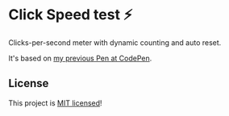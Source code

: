 # Click Speed test ⚡

Clicks-per-second meter with dynamic counting and auto reset.

It's based on [my previous Pen at CodePen](https://codepen.io/FelixLuciano/pen/MWavXmy).

## License

This project is [MIT licensed](LICENSE)!
